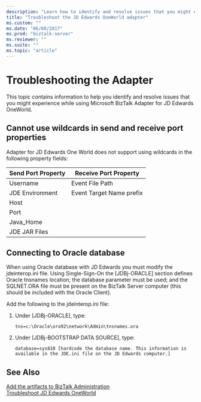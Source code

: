 ```yaml
---
description: "Learn how to identify and resolve issues that you might experience while using Microsoft BizTalk Adapter for JD Edwards OneWorld."
title: "Troubleshoot the JD Edwards OneWorld adapter"
ms.custom: ""
ms.date: "06/08/2017"
ms.prod: "biztalk-server"
ms.reviewer: ""
ms.suite: ""
ms.topic: "article"
---
```

# Troubleshooting the Adapter

This topic contains information to help you identify and resolve issues that you might experience while using Microsoft BizTalk Adapter for JD Edwards OneWorld.  
  
## Cannot use wildcards in send and receive port properties
  
 Adapter for JD Edwards One World does not support using wildcards in the following property fields:  
  
|Send Port Property|Receive Port Property|  
|------------------------|---------------------------|  
|Username|Event File Path|  
|JDE Environment|Event Target Name prefix|  
|Host||  
|Port||  
|Java_Home||  
|JDE JAR Files||  
  
## Connecting to Oracle database
  
 When using Oracle database with JD Edwards you must modify the jdeinterop.ini file. Using Single-Sign-On the [JDBj-ORACLE] section defines Oracle tnsnames location; the database parameter must be used; and the SQLNET.ORA file must be present on the BizTalk Server computer (this should be included with the Oracle Client).  
  
 Add the following to the jdeinterop.ini file:  
  
1.  Under [JDBj-ORACLE], type:  
  
    ```  
    tns=c:\Oracle\ora92\network\Admin\tnsnames.ora  
    ```  
  
2.  Under [JDBj-BOOTSTRAP DATA SOURCE], type:  
  
    ```  
    database=sys810 [hardcode the database name. This information is available in the JDE.ini file on the JD Edwards computer.]  
    ```  
  
## See Also
  
 [Add the artifacts to BizTalk Administration](../core/adding-biztalk-adapter-for-jd-edwards-oneworld.md)     
 [Troubleshoot JD Edwards OneWorld](../core/troubleshooting-jd-edwards-oneworld.md)
